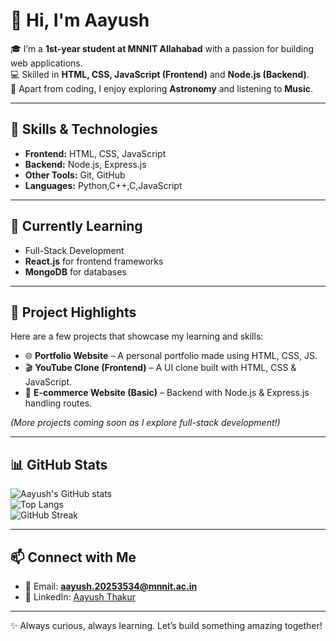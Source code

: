 # 👋 Hi, I'm Aayush  

🎓 I’m a **1st-year student at MNNIT Allahabad** with a passion for building web applications.  
💻 Skilled in **HTML, CSS, JavaScript (Frontend)** and **Node.js (Backend)**.  
🌌 Apart from coding, I enjoy exploring **Astronomy** and listening to **Music**.  

---

## 🚀 Skills & Technologies
- **Frontend:** HTML, CSS, JavaScript  
- **Backend:** Node.js, Express.js  
- **Other Tools:** Git, GitHub  
- **Languages:** Python,C++,C,JavaScript 

---


## 🌱 Currently Learning
- Full-Stack Development  
- **React.js** for frontend frameworks  
- **MongoDB** for databases  

---

## 📌 Project Highlights
Here are a few projects that showcase my learning and skills:  
- 🌐 **Portfolio Website** – A personal portfolio made using HTML, CSS, JS.  
- 🎬 **YouTube Clone (Frontend)** – A UI clone built with HTML, CSS & JavaScript.  
- 🛒 **E-commerce Website (Basic)** – Backend with Node.js & Express.js handling routes.  

*(More projects coming soon as I explore full-stack development!)*  

---

## 📊 GitHub Stats
![Aayush's GitHub stats](https://github-readme-stats.vercel.app/api?username=Aayush20253534&show_icons=true&theme=tokyonight)  
![Top Langs](https://github-readme-stats.vercel.app/api/top-langs/?username=Aayush20253534&layout=compact&theme=tokyonight)  
![GitHub Streak](https://streak-stats.demolab.com?user=Aayush20253534&theme=tokyonight&hide_border=true)  

---

## 📫 Connect with Me
- 📧 Email: **aayush.20253534@mnnit.ac.in**  
- 💼 LinkedIn: [Aayush Thakur](https://www.linkedin.com/in/aayush-thakur-a944aa353/)  

---

✨ Always curious, always learning. Let’s build something amazing together!

